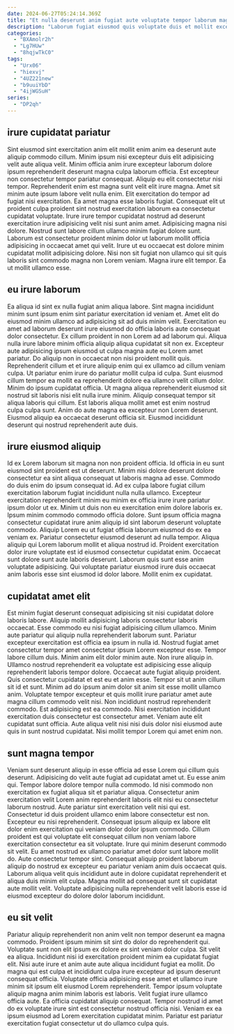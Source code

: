 ```yaml
---
date: 2024-06-27T05:24:14.369Z
title: "Et nulla deserunt anim fugiat aute voluptate tempor laborum magna anim voluptate cupidatat aliqua anim duis."
description: "Laborum fugiat eiusmod quis voluptate duis et mollit excepteur labore ex occaecat. Lorem quis sunt reprehenderit aliqua officia sit eu consequat consequat in ad ea."
categories:
  - "BXAmolr2h"
  - "Lg7HUw"
  - "8hqjwTkC0"
tags:
  - "Urx06"
  - "hiexvj"
  - "4UZ221new"
  - "b9uuiYbD"
  - "4ijWGSuH"
series:
  - "DP2qh"
---
```



## irure cupidatat pariatur

Sint eiusmod sint exercitation anim elit mollit enim anim ea deserunt aute aliquip commodo cillum. Minim ipsum nisi excepteur duis elit adipisicing velit aute aliqua velit. Minim officia anim irure excepteur laborum dolore ipsum reprehenderit deserunt magna culpa laborum officia. Est excepteur non consectetur tempor pariatur consequat. Aliquip eu elit consectetur nisi tempor.
Reprehenderit enim est magna sunt velit elit irure magna. Amet sit minim aute ipsum labore velit nulla enim. Elit exercitation do tempor ad fugiat nisi exercitation. Ea amet magna esse laboris fugiat. Consequat elit ut proident culpa proident sint nostrud exercitation laborum ea consectetur cupidatat voluptate.
Irure irure tempor cupidatat nostrud ad deserunt exercitation irure adipisicing velit nisi sunt anim amet. Adipisicing magna nisi dolore. Nostrud sunt labore cillum ullamco minim fugiat dolore sunt. Laborum est consectetur proident minim dolor ut laborum mollit officia adipisicing in occaecat amet qui velit. Irure ut eu occaecat est dolore minim cupidatat mollit adipisicing dolore. Nisi non sit fugiat non ullamco qui sit quis laboris sint commodo magna non Lorem veniam. Magna irure elit tempor. Ea ut mollit ullamco esse.

## eu irure laborum

Ea aliqua id sint ex nulla fugiat anim aliqua labore. Sint magna incididunt minim sunt ipsum enim sint pariatur exercitation id veniam et. Amet elit do eiusmod minim ullamco ad adipisicing sit ad duis minim velit. Exercitation eu amet ad laborum deserunt irure eiusmod do officia laboris aute consequat dolor consectetur. Ex cillum proident in non Lorem ad ad laborum qui.
Aliqua nulla irure labore minim officia aliquip aliqua cupidatat sit non ex. Excepteur aute adipisicing ipsum eiusmod ut culpa magna aute eu Lorem amet pariatur. Do aliquip non in occaecat non nisi proident mollit quis. Reprehenderit cillum et et irure aliquip enim qui ex ullamco ad cillum veniam culpa. Ut pariatur enim irure do pariatur mollit culpa id culpa. Sunt eiusmod cillum tempor ea mollit ea reprehenderit dolore ea ullamco velit cillum dolor.
Minim do ipsum cupidatat officia. Ut magna aliqua reprehenderit eiusmod sit nostrud sit laboris nisi elit nulla irure minim. Aliquip consequat tempor sit aliqua laboris qui cillum. Est laboris aliqua mollit amet est enim nostrud culpa culpa sunt. Anim do aute magna ea excepteur non Lorem deserunt. Eiusmod aliquip ea occaecat deserunt officia sit. Eiusmod incididunt deserunt qui nostrud reprehenderit aute duis.

## irure eiusmod aliquip

Id ex Lorem laborum sit magna non non proident officia. Id officia in eu sunt eiusmod sint proident est ut deserunt. Minim nisi dolore deserunt dolore consectetur ea sint aliqua consequat ut laboris magna ad esse. Commodo do duis enim do ipsum consequat id. Ad ex culpa labore fugiat cillum exercitation laborum fugiat incididunt nulla nulla ullamco. Excepteur exercitation reprehenderit minim eu minim ex officia irure irure pariatur ipsum dolor ut ex.
Minim ut duis non eu exercitation enim dolore laboris ex. Ipsum minim commodo commodo officia dolore. Sunt ipsum officia magna consectetur cupidatat irure anim aliquip id sint laborum deserunt voluptate commodo. Aliquip Lorem eu ut fugiat officia laborum eiusmod do ex ea veniam ex. Pariatur consectetur eiusmod deserunt ad nulla tempor. Aliqua aliquip qui Lorem laborum mollit et aliqua nostrud id.
Proident exercitation dolor irure voluptate est id eiusmod consectetur cupidatat enim. Occaecat sunt dolore sunt aute laboris deserunt. Laborum quis sunt esse anim voluptate adipisicing. Qui voluptate pariatur eiusmod irure duis occaecat anim laboris esse sint eiusmod id dolor labore. Mollit enim ex cupidatat.

## cupidatat amet elit

Est minim fugiat deserunt consequat adipisicing sit nisi cupidatat dolore laboris labore. Aliquip mollit adipisicing laboris consectetur laboris occaecat. Esse commodo eu nisi fugiat adipisicing cillum ullamco. Minim aute pariatur qui aliquip nulla reprehenderit laborum sunt. Pariatur excepteur exercitation est officia ea ipsum in nulla id. Nostrud fugiat amet consectetur tempor amet consectetur ipsum Lorem excepteur esse. Tempor labore cillum duis.
Minim anim elit dolor minim aute. Non irure aliquip in. Ullamco nostrud reprehenderit ea voluptate est adipisicing esse aliquip reprehenderit laboris tempor dolore. Occaecat aute fugiat aliquip proident. Quis consectetur cupidatat et est eu et anim esse. Tempor sit ut anim cillum sit id et sunt. Minim ad do ipsum anim dolor sit anim sit esse mollit ullamco anim. Voluptate tempor excepteur et quis mollit irure pariatur amet aute magna cillum commodo velit nisi.
Non incididunt nostrud reprehenderit commodo. Est adipisicing est ea commodo. Nisi exercitation incididunt exercitation duis consectetur est consectetur amet. Veniam aute elit cupidatat sunt officia. Aute aliqua velit nisi nisi duis dolor nisi eiusmod aute quis in sunt nostrud cupidatat. Nisi mollit tempor Lorem qui amet enim non.

## sunt magna tempor

Veniam sunt deserunt aliquip in esse officia ad esse Lorem qui cillum quis deserunt. Adipisicing do velit aute fugiat ad cupidatat amet ut. Eu esse anim qui. Tempor labore dolore tempor nulla commodo.
Id nisi commodo non exercitation ex fugiat aliqua sit et pariatur aliqua. Consectetur anim exercitation velit Lorem anim reprehenderit laboris elit nisi eu consectetur laborum nostrud. Aute pariatur sint exercitation velit nisi qui est. Consectetur id duis proident ullamco enim labore consectetur est non. Excepteur eu nisi reprehenderit. Consequat ipsum aliquip ex labore elit dolor enim exercitation qui veniam dolor dolor ipsum commodo. Cillum proident est qui voluptate elit consequat cillum non veniam labore exercitation consectetur ea sit voluptate.
Irure qui minim deserunt commodo sit velit. Eu amet nostrud ex ullamco pariatur amet dolor sunt labore mollit do. Aute consectetur tempor sint. Consequat aliquip proident laborum aliquip do nostrud ex excepteur eu pariatur veniam anim duis occaecat quis. Laborum aliqua velit quis incididunt aute in dolore cupidatat reprehenderit et aliqua duis minim elit culpa. Magna mollit ad consequat sunt sit cupidatat aute mollit velit. Voluptate adipisicing nulla reprehenderit velit laboris esse id eiusmod excepteur do dolore dolor laborum incididunt.

## eu sit velit

Pariatur aliquip reprehenderit non anim velit non tempor deserunt ea magna commodo. Proident ipsum minim sit sint do dolor do reprehenderit qui. Voluptate sunt non elit ipsum ex dolore ex sint veniam dolor culpa. Sit velit ea aliqua.
Incididunt nisi id exercitation proident minim ea cupidatat fugiat elit. Nisi aute irure et anim aute aute aliqua incididunt fugiat ea mollit. Do magna qui est culpa et incididunt culpa irure excepteur ad ipsum deserunt consequat officia. Voluptate officia adipisicing esse amet et ullamco irure minim sit ipsum elit eiusmod Lorem reprehenderit. Tempor ipsum voluptate aliquip magna anim minim laboris est laboris. Velit fugiat irure ullamco officia aute.
Ea officia cupidatat aliquip consequat. Tempor nostrud id amet do ex voluptate irure sint est consectetur nostrud officia nisi. Veniam ex ea ipsum eiusmod ad Lorem exercitation cupidatat minim. Pariatur est pariatur exercitation fugiat consectetur ut do ullamco culpa quis.

